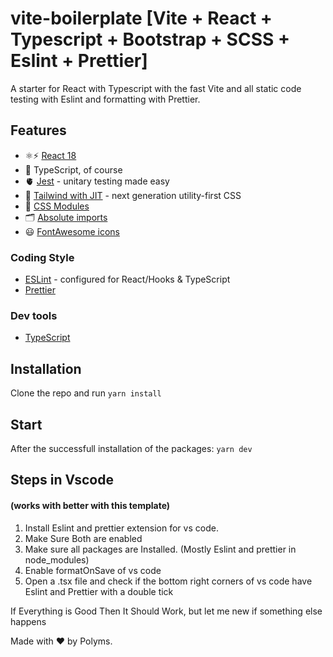 # vite-boilerplate [Vite + React + Typescript + Bootstrap + SCSS + Eslint + Prettier]

A starter for React with Typescript with the fast Vite and all static code testing with Eslint and formatting with Prettier.


## Features

- ⚛️⚡️ [React 18](https://beta.reactjs.org/)
- 🦾 TypeScript, of course
- 🫀 [Jest](https://jestjs.io/) - unitary testing made easy
- 🎨 [Tailwind with JIT](https://tailwindcss.com/) - next generation utility-first CSS
- 👑 [CSS Modules](https://github.com/css-modules/css-modules)
- 🗂 [Absolute imports](https://github.com/vitejs/vite/issues/88#issuecomment-762415200)
- 😃 [FontAwesome icons](https://fontawesome.com/search?m=free)

### Coding Style

- [ESLint](https://eslint.org/) - configured for React/Hooks & TypeScript
- [Prettier](https://prettier.io/)

### Dev tools

- [TypeScript](https://www.typescriptlang.org/)

## Installation

Clone the repo and run `yarn install`

## Start

After the successfull installation of the packages: `yarn dev`

## Steps in Vscode

#### (works with better with this template)

1. Install Eslint and prettier extension for vs code.
2. Make Sure Both are enabled
3. Make sure all packages are Installed. (Mostly Eslint and prettier in node_modules)
4. Enable formatOnSave of vs code
5. Open a .tsx file and check if the bottom right corners of vs code have Eslint and Prettier with a double tick

If Everything is Good Then It Should Work, but let me new if something else happens

Made with ❤️ by Polyms.
